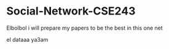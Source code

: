 # Social-Network-CSE243
Elbolbol
i will prepare my papers to be the best in this one net

el dataaa ya3am
